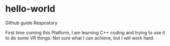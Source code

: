 # hello-world
GIthub guide Respostory

First time coming this Platform, I am learning C++ coding and trying to use it to do some VR things.
Not sure what I can achieve, but I will work hard.
